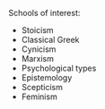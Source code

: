 Schools of interest:

* Stoicism
* Classical Greek
* Cynicism
* Marxism
* Psychological types
* Epistemology
* Scepticism
* Feminism

